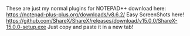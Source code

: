 These are just my normal plugins for NOTEPAD++ download here:
https://notepad-plus-plus.org/downloads/v8.6.2/
Easy ScreenShots here!
https://github.com/ShareX/ShareX/releases/download/v15.0.0/ShareX-15.0.0-setup.exe
Just copy and paste it in a new tab!
